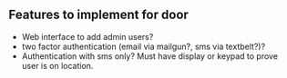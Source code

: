 Features to implement for door
------------------------------

- Web interface to add admin users?
- two factor authentication (email via mailgun?, sms via textbelt?)?
- Authentication with sms only? Must have display or keypad to prove user is on location.


